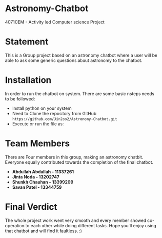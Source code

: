 # Astronomy-Chatbot
4071CEM - Activity led Computer science Project

# Statement
This is a Group project based on an astronomy chatbot where a user will be able to ask some generic questions about astronomy to the chatbot. 

# Installation
In order to run the chatbot on system. There are some basic nsteps needs to be followed:

- Install python on your system
- Need to Clone the repository from GitHub: `https://github.com/Jin2oo2/Astronomy-Chatbot.git`
- Execute or run the file as: 

# Team Members
There are Four members in this group, making an astronomy chatbit. Everyone equally contributed towards the completion of the final chatbot.

- **Abdullah Abdullah - 11337261**
- **Jinta Noda - 13202747**
- **Shunkh Chauhan - 13399209**
- **Savan Patel - 13344759**

# Final Verdict
The whole project work went very smooth and every member showed co-operation to each other while doing different tasks. Hope you'll enjoy using that chatbot and will find it faultless. :)










